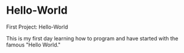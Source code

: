 Hello-World
===========

First Project: Hello-World

This is my first day learning how to program and have started with the famous "Hello World."  
